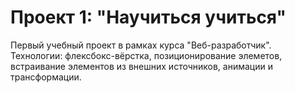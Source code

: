 # Проект 1: "Научиться учиться"
Первый учебный проект в рамках курса "Веб-разработчик".
Технологии: флексбокс-вёрстка, позиционирование элеметов, встраивание элементов из внешних источников, анимации и трансформации.
